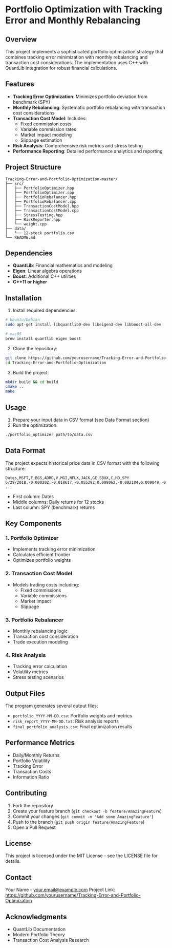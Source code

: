# Portfolio Optimization with Tracking Error and Monthly Rebalancing

## Overview
This project implements a sophisticated portfolio optimization strategy that combines tracking error minimization with monthly rebalancing and transaction cost considerations. The implementation uses C++ with QuantLib integration for robust financial calculations.

## Features
- **Tracking Error Optimization**: Minimizes portfolio deviation from benchmark (SPY)
- **Monthly Rebalancing**: Systematic portfolio rebalancing with transaction cost considerations
- **Transaction Cost Model**: Includes:
  - Fixed commission costs
  - Variable commission rates
  - Market impact modeling
  - Slippage estimation
- **Risk Analysis**: Comprehensive risk metrics and stress testing
- **Performance Reporting**: Detailed performance analytics and reporting

## Project Structure
```
Tracking-Error-and-Portfolio-Optimization-master/
├── src/
│   ├── PortfolioOptimizer.hpp
│   ├── PortfolioOptimizer.cpp
│   ├── PortfolioRebalancer.hpp
│   ├── PortfolioRebalancer.cpp
│   ├── TransactionCostModel.hpp
│   ├── TransactionCostModel.cpp
│   ├── StressTesting.hpp
│   ├── RiskReporter.hpp
│   └── weight.cpp
├── data/
│   └── 12-stock portfolio.csv
└── README.md
```

## Dependencies
- **QuantLib**: Financial mathematics and modeling
- **Eigen**: Linear algebra operations
- **Boost**: Additional C++ utilities
- **C++11 or higher**

## Installation
1. Install required dependencies:
```bash
# Ubuntu/Debian
sudo apt-get install libquantlib0-dev libeigen3-dev libboost-all-dev

# macOS
brew install quantlib eigen boost
```

2. Clone the repository:
```bash
git clone https://github.com/yourusername/Tracking-Error-and-Portfolio-Optimization.git
cd Tracking-Error-and-Portfolio-Optimization
```

3. Build the project:
```bash
mkdir build && cd build
cmake ..
make
```

## Usage
1. Prepare your input data in CSV format (see Data Format section)
2. Run the optimization:
```bash
./portfolio_optimizer path/to/data.csv
```

## Data Format
The project expects historical price data in CSV format with the following structure:

```csv
Dates,MSFT,F,BGS,ADRD,V,MGI,NFLX,JACK,GE,SBUX,C,HD,SPY
6/29/2018,-0.000202,-0.018617,-0.055292,0.008062,-0.002184,0.009049,-0.010090,-0.016522,-0.015907,0.006386,0.000598,-0.000563,0.005717
...
```

- First column: Dates
- Middle columns: Daily returns for 12 stocks
- Last column: SPY (benchmark) returns

## Key Components

### 1. Portfolio Optimizer
- Implements tracking error minimization
- Calculates efficient frontier
- Optimizes portfolio weights

### 2. Transaction Cost Model
- Models trading costs including:
  - Fixed commissions
  - Variable commissions
  - Market impact
  - Slippage

### 3. Portfolio Rebalancer
- Monthly rebalancing logic
- Transaction cost consideration
- Trade execution modeling

### 4. Risk Analysis
- Tracking error calculation
- Volatility metrics
- Stress testing scenarios

## Output Files
The program generates several output files:
- `portfolio_YYYY-MM-DD.csv`: Portfolio weights and metrics
- `risk_report_YYYY-MM-DD.txt`: Risk analysis reports
- `final_portfolio_analysis.csv`: Final optimization results

## Performance Metrics
- Daily/Monthly Returns
- Portfolio Volatility
- Tracking Error
- Transaction Costs
- Information Ratio

## Contributing
1. Fork the repository
2. Create your feature branch (`git checkout -b feature/AmazingFeature`)
3. Commit your changes (`git commit -m 'Add some AmazingFeature'`)
4. Push to the branch (`git push origin feature/AmazingFeature`)
5. Open a Pull Request

## License
This project is licensed under the MIT License - see the LICENSE file for details.

## Contact
Your Name - your.email@example.com
Project Link: https://github.com/yourusername/Tracking-Error-and-Portfolio-Optimization

## Acknowledgments
- QuantLib Documentation
- Modern Portfolio Theory
- Transaction Cost Analysis Research
